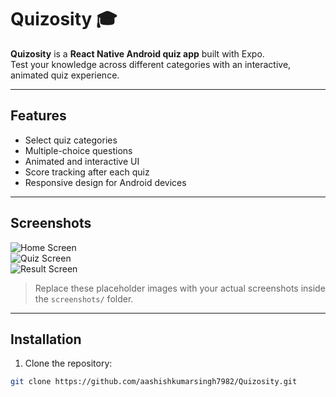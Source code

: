 # Quizosity 🎓

**Quizosity** is a **React Native Android quiz app** built with Expo.  
Test your knowledge across different categories with an interactive, animated quiz experience.

---

## Features

- Select quiz categories
- Multiple-choice questions
- Animated and interactive UI
- Score tracking after each quiz
- Responsive design for Android devices

---

## Screenshots

![Home Screen](screenshots/home.png)  
![Quiz Screen](screenshots/quiz.png)  
![Result Screen](screenshots/result.png)  

> Replace these placeholder images with your actual screenshots inside the `screenshots/` folder.

---

## Installation

1. Clone the repository:

```bash
git clone https://github.com/aashishkumarsingh7982/Quizosity.git
